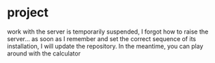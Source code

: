 # project

work with the server is temporarily suspended, I forgot how to raise the server... as soon as I remember and set the correct sequence of its installation, I will update the repository. In the meantime, you can play around with the calculator
